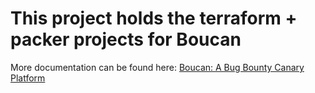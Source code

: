# This project holds the terraform + packer projects for Boucan

More documentation can be found here: [Boucan: A Bug Bounty Canary Platform](https://github.com/3lpsy/boucanpy)
